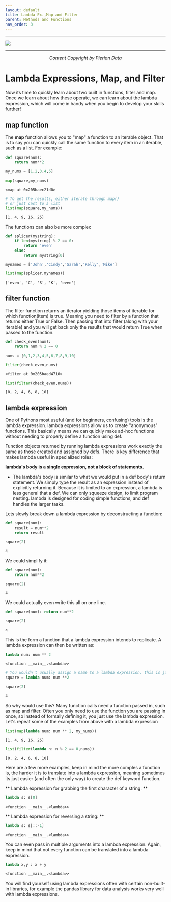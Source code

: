 ```yaml
---
layout: default
title: Lambda Ex.,Map and Filter
parent: Methods and Functions
nav_order: 3
---
```

___

<a href='https://www.udemy.com/user/joseportilla/'><img src='../Pierian_Data_Logo.png'/></a>
___
<center><em>Content Copyright by Pierian Data</em></center>

# Lambda Expressions, Map, and Filter

Now its time to quickly learn about two built in functions, filter and map. Once we learn about how these operate, we can learn about the lambda expression, which will come in handy when you begin to develop your skills further!

## map function

The **map** function allows you to "map" a function to an iterable object. That is to say you can quickly call the same function to every item in an iterable, such as a list. For example:


```python
def square(num):
    return num**2
```


```python
my_nums = [1,2,3,4,5]
```


```python
map(square,my_nums)
```




    <map at 0x205baec21d0>




```python
# To get the results, either iterate through map() 
# or just cast to a list
list(map(square,my_nums))
```




    [1, 4, 9, 16, 25]



The functions can also be more complex


```python
def splicer(mystring):
    if len(mystring) % 2 == 0:
        return 'even'
    else:
        return mystring[0]
```


```python
mynames = ['John','Cindy','Sarah','Kelly','Mike']
```


```python
list(map(splicer,mynames))
```




    ['even', 'C', 'S', 'K', 'even']



## filter function

The filter function returns an iterator yielding those items of iterable for which function(item)
is true. Meaning you need to filter by a function that returns either True or False. Then passing that into filter (along with your iterable) and you will get back only the results that would return True when passed to the function.


```python
def check_even(num):
    return num % 2 == 0 
```


```python
nums = [0,1,2,3,4,5,6,7,8,9,10]
```


```python
filter(check_even,nums)
```




    <filter at 0x205baed4710>




```python
list(filter(check_even,nums))
```




    [0, 2, 4, 6, 8, 10]



## lambda expression

One of Pythons most useful (and for beginners, confusing) tools is the lambda expression. lambda expressions allow us to create "anonymous" functions. This basically means we can quickly make ad-hoc functions without needing to properly define a function using def.

Function objects returned by running lambda expressions work exactly the same as those created and assigned by defs. There is key difference that makes lambda useful in specialized roles:

**lambda's body is a single expression, not a block of statements.**

* The lambda's body is similar to what we would put in a def body's return statement. We simply type the result as an expression instead of explicitly returning it. Because it is limited to an expression, a lambda is less general that a def. We can only squeeze design, to limit program nesting. lambda is designed for coding simple functions, and def handles the larger tasks.

Lets slowly break down a lambda expression by deconstructing a function:


```python
def square(num):
    result = num**2
    return result
```


```python
square(2)
```




    4



We could simplify it:


```python
def square(num):
    return num**2
```


```python
square(2)
```




    4



We could actually even write this all on one line.


```python
def square(num): return num**2
```


```python
square(2)
```




    4



This is the form a function that a lambda expression intends to replicate. A lambda expression can then be written as:


```python
lambda num: num ** 2
```




    <function __main__.<lambda>>




```python
# You wouldn't usually assign a name to a lambda expression, this is just for demonstration!
square = lambda num: num **2
```


```python
square(2)
```




    4



So why would use this? Many function calls need a function passed in, such as map and filter. Often you only need to use the function you are passing in once, so instead of formally defining it, you just use the lambda expression. Let's repeat some of the examples from above with a lambda expression


```python
list(map(lambda num: num ** 2, my_nums))
```




    [1, 4, 9, 16, 25]




```python
list(filter(lambda n: n % 2 == 0,nums))
```




    [0, 2, 4, 6, 8, 10]



Here are a few more examples, keep in mind the more comples a function is, the harder it is to translate into a lambda expression, meaning sometimes its just easier (and often the only way) to create the def keyword function.

** Lambda expression for grabbing the first character of a string: **


```python
lambda s: s[0]
```




    <function __main__.<lambda>>



** Lambda expression for reversing a string: **


```python
lambda s: s[::-1]
```




    <function __main__.<lambda>>



You can even pass in multiple arguments into a lambda expression. Again, keep in mind that not every function can be translated into a lambda expression.


```python
lambda x,y : x + y
```




    <function __main__.<lambda>>



You will find yourself using lambda expressions often with certain non-built-in libraries, for example the pandas library for data analysis works very well with lambda expressions.
